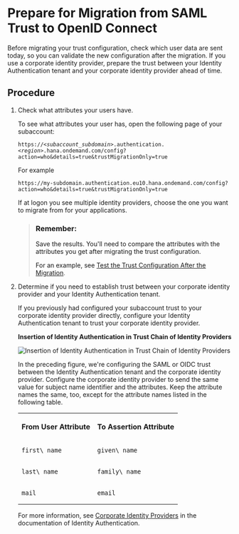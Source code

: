 <!-- loio269f60d804bd499d821312cd1ad3ff0b -->

# Prepare for Migration from SAML Trust to OpenID Connect

Before migrating your trust configuration, check which user data are sent today, so you can validate the new configuration after the migration. If you use a corporate identity provider, prepare the trust between your Identity Authentication tenant and your corporate identity provider ahead of time.



<a name="loio269f60d804bd499d821312cd1ad3ff0b__steps_yvg_gsz_gxb"/>

## Procedure

1.  Check what attributes your users have.

    To see what attributes your user has, open the following page of your subaccount:

    <code>https://<i class="varname">&lt;subaccount_subdomain&gt;</i>.authentication.<i class="varname">&lt;region&gt;</i>.hana.ondemand.com/config?action=who&amp;details=true&amp;trustMigrationOnly=true</code>

    For example

    `https://my-subdomain.authentication.eu10.hana.ondemand.com/config?action=who&details=true&trustMigrationOnly=true`

    If at logon you see multiple identity providers, choose the one you want to migrate from for your applications.

    > ### Remember:  
    > Save the results. You'll need to compare the attributes with the attributes you get after migrating the trust configuration.
    > 
    > For an example, see [Test the Trust Configuration After the Migration](test-the-trust-configuration-after-the-migration-edc7c42.md).

2.  Determine if you need to establish trust between your corporate identity provider and your Identity Authentication tenant.

    If you previously had configured your subaccount trust to your corporate identity provider directly, configure your Identity Authentication tenant to trust your corporate identity provider.

       
      
    **Insertion of Identity Authentication in Trust Chain of Identity Providers**

     ![](images/Injection_of_IAS_Between_Corp_IDP_db96a95.png "Insertion of Identity
                                    Authentication in Trust Chain of Identity
    							Providers") 

    In the preceding figure, we're configuring the SAML or OIDC trust between the Identity Authentication tenant and the corporate identity provider. Configure the corporate identity provider to send the same value for subject name identifier and the attributes. Keep the attribute names the same, too, except for the attribute names listed in the following table.


    <table>
    <tr>
    <th valign="top">

    From User Attribute


    
    </th>
    <th valign="top">

    To Assertion Attribute


    
    </th>
    </tr>
    <tr>
    <td valign="top">
    
        first\_name


    
    </td>
    <td valign="top">
    
        given\_name


    
    </td>
    </tr>
    <tr>
    <td valign="top">
    
        last\_name


    
    </td>
    <td valign="top">
    
        family\_name


    
    </td>
    </tr>
    <tr>
    <td valign="top">
    
        mail


    
    </td>
    <td valign="top">
    
        email


    
    </td>
    </tr>
    </table>
    
    For more information, see [Corporate Identity Providers](https://help.sap.com/docs/IDENTITY_AUTHENTICATION/6d6d63354d1242d185ab4830fc04feb1/19f3eca47db643b6aad448b5dc1075ad.html) in the documentation of Identity Authentication.


